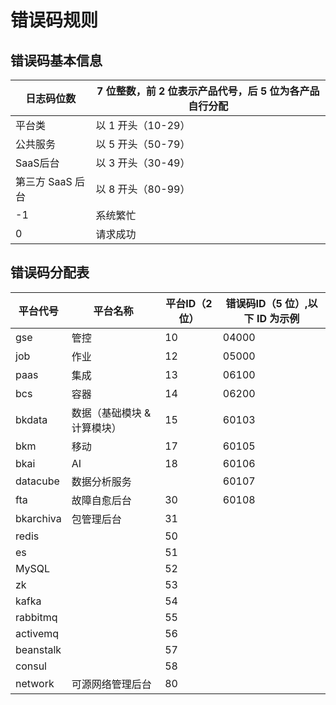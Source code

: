 # 错误码规则

## 错误码基本信息

|日志码位数  |7 位整数，前 2 位表示产品代号，后 5 位为各产品自行分配  |
|--|--|
|平台类 |以 1 开头（10-29）  |
|公共服务 | 以 5 开头（50-79）  |
|SaaS后台 | 以 3 开头（30-49）  |
|第三方 SaaS 后台| 以 8 开头（80-99） |
|-1 | 系统繁忙  |
|0  |请求成功 |

## 错误码分配表

|平台代号|平台名称|平台ID（2 位）|错误码ID（5 位）,以下 ID 为示例|
|--|--|--|--|
|gse|管控|10|04000|
|job|作业|12|05000|
|paas|集成|13|06100|
|bcs|容器|14|06200|
|bkdata|数据（基础模块 & 计算模块）|15|60103|
|bkm|移动|17|60105|
|bkai|AI|18|60106|
|datacube|数据分析服务||60107|
|fta|故障自愈后台|30|60108|
|bkarchiva|包管理后台|31||
|redis||50||
|es||51||
|MySQL||52||
|zk||53||
|kafka||54||
|rabbitmq||55||
|activemq||56||
|beanstalk||57||
|consul||58||
|network|可源网络管理后台|80|||
